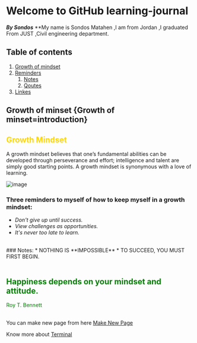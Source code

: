 # Welcome to GitHub learning-journal
***By Sondos***
**My name is Sondos Matahen ,I am from Jordan ,I graduated From JUST ,Civil engineering department.
<br/>
 ## Table of contents
1. [Growth of mindset](#introduction)
2. [Reminders](#paragraph1)
    1. [Notes](#subparagraph1)
    2. [Qoutes](#subparagraph2)
3. [Linkes](#paragraph2)

## Growth of minset  [](#){Growth of minset=introduction}
## <font color="gold"> Growth Mindset </font>
A growth mindset believes that one’s fundamental abilities can be developed through perseverance and effort; intelligence and talent are simply good starting points. A growth mindset is synonymous with a love of learning.

![image](https://blog.storeya.com/wp-content/uploads/2015/12/Growth-v-Fixed.jpg)
<br/>

### Three reminders to myself of how to keep myself in a growth mindset:
 * _Don't give up until success._
 * _View challenges as opportunities._
 * _It's never too late to learn._
 
 <br/>
### Notes:
 * NOTHING IS **IMPOSSIBLE**
 * TO SUCCEED, YOU MUST FIRST BEGIN.
 <br/>
 <br/>
 
##  <font color="green"> Happiness depends on your mindset and attitude.</font>
<font color="green"> Roy T. Bennett </font>
 <br/>
 <br/>
 
 You can make new page from here
 [Make New Page](https://sondosmatahen.github.io/learning-journal/makenewpage) 
 <br/>
 
 Know more about [Terminal](https://sondosmatahen.github.io/learning-journal/Read2)
 <br/>

 


